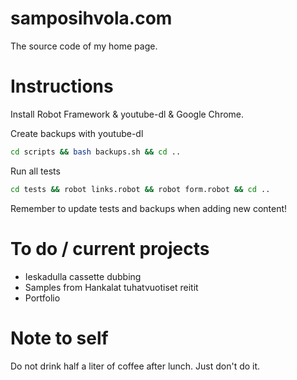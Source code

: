# samposihvola.com

The source code of my home page. 

# Instructions

Install Robot Framework & youtube-dl & Google Chrome.

Create backups with youtube-dl

```bash
cd scripts && bash backups.sh && cd ..
```

Run all tests

```bash
cd tests && robot links.robot && robot form.robot && cd ..
```

Remember to update tests and backups when adding new content!

# To do / current projects

- Ieskadulla cassette dubbing
- Samples from Hankalat tuhatvuotiset reitit
- Portfolio

# Note to self

Do not drink half a liter of coffee after lunch. Just don't do it.
